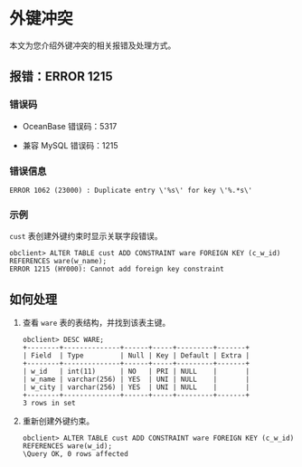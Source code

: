 外键冲突 
=========================

本文为您介绍外键冲突的相关报错及处理方式。

报错：ERROR 1215 
----------------------------------

### 错误码 

* OceanBase 错误码：5317

  

* 兼容 MySQL 错误码：1215

  




### 错误信息 

```unknow
ERROR 1062 (23000) : Duplicate entry \'%s\' for key \'%.*s\'
```



### 示例 

`cust` 表创建外键约束时显示关联字段错误。

```unknow
obclient> ALTER TABLE cust ADD CONSTRAINT ware FOREIGN KEY (c_w_id) REFERENCES ware(w_name);
ERROR 1215 (HY000): Cannot add foreign key constraint
```



如何处理 
-------------------------

1. 查看 `ware` 表的表结构，并找到该表主键。

   ```unknow
   obclient> DESC WARE;
   +--------+--------------+------+-----+---------+-------+
   | Field  | Type         | Null | Key | Default | Extra |
   +--------+--------------+------+-----+---------+-------+
   | w_id   | int(11)      | NO   | PRI | NULL    |       |
   | w_name | varchar(256) | YES  | UNI | NULL    |       |
   | w_city | varchar(256) | YES  | UNI | NULL    |       |
   +--------+--------------+------+-----+---------+-------+
   3 rows in set
   ```

   

2. 重新创建外键约束。

   ```unknow
   obclient> ALTER TABLE cust ADD CONSTRAINT ware FOREIGN KEY (c_w_id) REFERENCES ware(w_id);
   \Query OK, 0 rows affected
   ```

   



